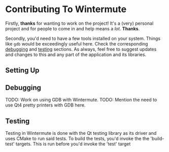 # Contributing To Wintermute

Firstly, **thanks** for wanting to work on the project! It's a (very) personal
project and for people to come in and help means a *lot*. **Thanks**.

Secondly, you'd need to have a few tools installed on your system. Things like
`gdb` would be exceedingly useful here. Check the corresponding 
[debugging](#Debugging) and [testing](#Testing) sections. As always, feel free
to suggest updates and changes to this and any part of the application and its
libraries.

## Setting Up

## Debugging

TODO: Work on using GDB with Wintermute.
TODO: Mention the need to use Qt4 pretty printers with GDB here.

## Testing

Testing in Wintermute is done with the Qt testing library as its driver and
uses CMake to run said tests. To build the tests, you'd invoke the the
'build-test' targets. This is run before you'd invoke the 'test' target

